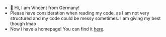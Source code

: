 - 👋 Hi, I am Vincent from Germany!
- Please have consideration when reading my code, as I am not very structured and my code could be messy sometimes. I am giving my best though lmao
- Now i have a homepage! You can find it [here](https://luxkaiwalker.github.io/homepage/).
